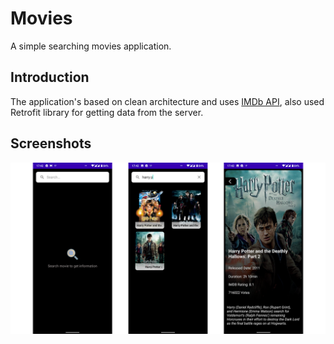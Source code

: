 Movies
=================

A simple searching movies application.


Introduction
------------

The application's based on clean architecture and uses [IMDb API](https://rapidapi.com/hmerritt/api/imdb-internet-movie-database-unofficial), also used Retrofit library for getting data from the server.


Screenshots
------------
<p align="center">
<img src="https://github.com/mahdiba97/Movies/blob/master/screenshots/movies_screenshots.png"/>
</p>
